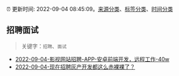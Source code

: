 :alarm_clock: 更新时间: 2022-09-04 08:45:09。[来源分类](../README.md)、[标签分类](../TAGS.md)、[时间分类](../TIMELINE.md)

## 招聘面试


> 关键字：`招聘`、`面试`



- [2022-09-04-影视网站招聘-APP-安卓前端开发，远程工作-40w](https://www.v2ex.com/t/877623) 
- [2022-09-04-现在招聘灰产开发都这么赤裸裸了？](https://www.v2ex.com/t/877622) 